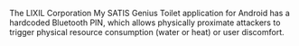 The LIXIL Corporation My SATIS Genius Toilet application for Android has a hardcoded Bluetooth PIN, which allows physically proximate attackers to trigger physical resource consumption (water or heat) or user discomfort.